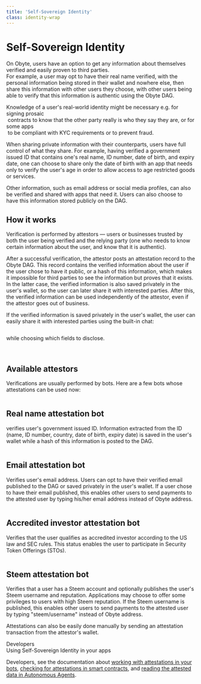 ```yaml
---
title: 'Self-Sovereign Identity'
class: identity-wrap
---
```


# Self-Sovereign Identity
<div class="sub-block">
    On Obyte, users have an option to get any information about themselves verified and easily proven to third parties.
</div>
<div class="sub-text-block">
    For example, a user may opt to have their real name verified, with the personal information being stored in their wallet and nowhere else, then share this information with other users they choose, with other users being able to verify that this information is authentic using the Obyte DAG.
</div>

Knowledge of a user's real-world identity might be necessary e.g. for signing prosaic <br> 
 contracts to know that the other party really is who they say they are, or for some apps <br> 
 to be compliant with KYC requirements or to prevent fraud.

When sharing private information with their counterparts, users have full control of what they share. For example, having verified a government issued ID that contains one's real name, ID number, date of birth, and expiry date, one can choose to share only the date of birth with an app that needs only to verify the user's age in order to allow access to age restricted goods or services.

Other information, such as email address or social media profiles, can also be verified and shared with apps that need it. Users can also choose to have this information stored publicly on the DAG.

<div class="flex-block one">
    <div class="info-block">
        <h2>How it works</h2>
        <p>
            Verification is performed by attestors — users or businesses trusted by both the user being verified and the relying party (one who needs to know certain information about the user, and know that it is authentic).
        </p>
        <p>
            After a successful verification, the attestor posts an attestation record to the Obyte DAG. This record contains the verified information about the user if the user chose to have it public, or a hash of this information, which makes it impossible for third parties to see the information but proves that it exists. In the latter case, the verified information is also saved privately in the user's wallet, so the user can later share it with interested parties. After this, the verified information can be used independently of the attestor, even if the attestor goes out of business.
        </p>
        <p>
            If the verified information is saved privately in the user's wallet, the user can easily share it with interested parties using the built-in chat:
        </p>
        <img class="info-img" src="/user/themes/obyte/assets/identity/img1-bot.png" alt="">
        <p>while choosing which fields to disclose.</p>
    </div>
    <div class="img-block">
        <img src="/user/themes/obyte/assets/identity/img1.png" alt="">
        <img class="mobile" src="/user/themes/obyte/assets/identity/img1-mob.png" alt="">
    </div>
</div>

## Available attestors
Verifications are usually performed by bots. Here are a few bots whose attestations can be used now:
<br/>
<div class="attestors-list">
    <div class="attestor-block">
        <div class="img-block">
            <img src="/user/themes/obyte/assets/identity/svg1.svg" alt="">
        </div>
        <div class="info-block">
            <h2 class="title">Real name attestation bot</h2>
            <p>verifies user's government issued ID. Information extracted from the ID (name, ID number, country, date of birth, expiry date) is saved in the user's wallet while a hash of this information is posted to the DAG.</p>
        </div>
    </div>
    <div class="attestor-block">
        <div class="img-block">
            <img src="/user/themes/obyte/assets/identity/svg2.svg" alt="">
        </div>
        <div class="info-block">
            <h2 class="title">Email attestation bot</h2>
            <p>Verifies user's email address. Users can opt to have their verified email published to the DAG or saved privately in the user's wallet. If a user chose to have their email published, this enables other users to send payments to the attested user by typing his/her email address instead of Obyte address.</p>
        </div>
    </div>
    <div class="attestor-block">
        <div class="img-block">
            <img src="/user/themes/obyte/assets/identity/svg3.svg" alt="">
        </div>
        <div class="info-block">
            <h2 class="title">Accredited investor attestation bot</h2>
            <p>Verifies that the user qualifies as accredited investor according to the US law and SEC rules. This status enables the user to participate in Security Token Offerings (STOs).</p>
        </div>
    </div>
    <div class="attestor-block">
        <div class="img-block">
            <img src="/user/themes/obyte/assets/identity/svg4.svg" alt="">
        </div>
        <div class="info-block">
            <h2 class="title">Steem attestation bot</h2>
            <p>Verifies that a user has a Steem account and optionally publishes the user's Steem username and reputation. Applications may choose to offer some privileges to users with high Steem reputation. If the Steem username is published, this enables other users to send payments to the attested user by typing "steem/username" instead of Obyte address.</p>
        </div>
    </div>
</div>

Attestations can also be easily done manually by sending an attestation transaction from the attestor's wallet.

<div class="dev-blog">
    <div class="dev-img-block">
        <img src="/user/themes/obyte/assets/chatbots/doc.svg" alt="">
    </div>
    <div class="info-block">
        <div class="cat">Developers</div>
        <div class="title">Using Self-Sovereign Identity in your apps</div>
        <p>
            Developers, see the documentation about <a href="">working with attestations in your bots</a>, 
            <a href="">checking for attestations in smart contracts</a>, and <a href="">reading the attested data in Autonomous Agents</a>.
        </p>
    </div>
</div>
